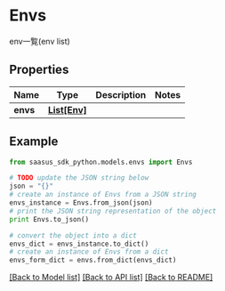 # Envs

env一覧(env list)

## Properties
Name | Type | Description | Notes
------------ | ------------- | ------------- | -------------
**envs** | [**List[Env]**](Env.md) |  | 

## Example

```python
from saasus_sdk_python.models.envs import Envs

# TODO update the JSON string below
json = "{}"
# create an instance of Envs from a JSON string
envs_instance = Envs.from_json(json)
# print the JSON string representation of the object
print Envs.to_json()

# convert the object into a dict
envs_dict = envs_instance.to_dict()
# create an instance of Envs from a dict
envs_form_dict = envs.from_dict(envs_dict)
```
[[Back to Model list]](../README.md#documentation-for-models) [[Back to API list]](../README.md#documentation-for-api-endpoints) [[Back to README]](../README.md)



